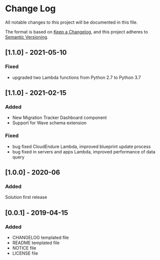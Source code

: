 # Change Log
All notable changes to this project will be documented in this file.

The format is based on [Keep a Changelog](https://keepachangelog.com/en/1.0.0/),
and this project adheres to [Semantic Versioning](https://semver.org/spec/v2.0.0.html).

## [1.1.0] - 2021-05-10
### Fixed
- upgraded two Lambda functions from Python 2.7 to Python 3.7

## [1.1.0] - 2021-02-15
### Added
- New Migration Tracker Dashboard component
- Support for Wave schema extension

### Fixed
- bug fixed CloudEndure Lambda, improved blueprint update process
- bug fixed in servers and apps Lambda, improved performance of data query

## [1.0.0] - 2020-06
### Added
Solution first release

## [0.0.1] - 2019-04-15
### Added
- CHANGELOG templated file
- README templated file
- NOTICE file
- LICENSE file

